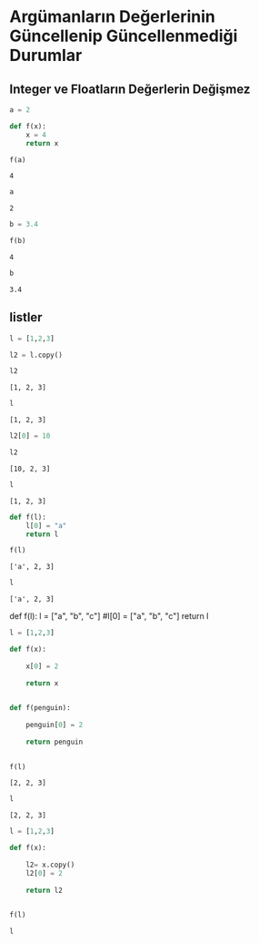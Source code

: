# Argümanların Değerlerinin Güncellenip Güncellenmediği Durumlar

## Integer ve Floatların Değerlerin Değişmez


```python
a = 2
```


```python
def f(x):
    x = 4
    return x
```


```python
f(a)
```




    4




```python
a
```




    2




```python
b = 3.4
```


```python
f(b)
```




    4




```python
b
```




    3.4



## listler


```python
l = [1,2,3]
```


```python
l2 = l.copy()
```


```python
l2
```




    [1, 2, 3]




```python
l
```




    [1, 2, 3]




```python
l2[0] = 10
```


```python
l2
```




    [10, 2, 3]




```python
l
```




    [1, 2, 3]




```python
def f(l):
    l[0] = "a"
    return l
```


```python
f(l)
```




    ['a', 2, 3]




```python
l
```




    ['a', 2, 3]



def f(l):
    l = ["a", "b", "c"]
    #l[0] = ["a", "b", "c"]
    return l


```python
l = [1,2,3]
```


```python
def f(x):
    
    x[0] = 2
    
    return x
    
```


```python
def f(penguin):
    
    penguin[0] = 2
    
    return penguin
    
```


```python
f(l)
```




    [2, 2, 3]




```python
l
```




    [2, 2, 3]




```python
l = [1,2,3]
```


```python
def f(x):
    
    l2= x.copy()
    l2[0] = 2
    
    return l2
    
```


```python
f(l)
```


```python
l
```

